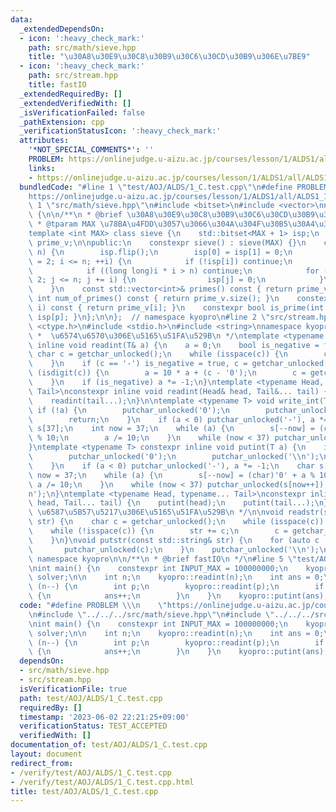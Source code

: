 ```yaml
---
data:
  _extendedDependsOn:
  - icon: ':heavy_check_mark:'
    path: src/math/sieve.hpp
    title: "\u30A8\u30E9\u30C8\u30B9\u30C6\u30CD\u30B9\u306E\u7BE9"
  - icon: ':heavy_check_mark:'
    path: src/stream.hpp
    title: fastIO
  _extendedRequiredBy: []
  _extendedVerifiedWith: []
  _isVerificationFailed: false
  _pathExtension: cpp
  _verificationStatusIcon: ':heavy_check_mark:'
  attributes:
    '*NOT_SPECIAL_COMMENTS*': ''
    PROBLEM: https://onlinejudge.u-aizu.ac.jp/courses/lesson/1/ALDS1/all/ALDS1_1_C
    links:
    - https://onlinejudge.u-aizu.ac.jp/courses/lesson/1/ALDS1/all/ALDS1_1_C
  bundledCode: "#line 1 \"test/AOJ/ALDS/1_C.test.cpp\"\n#define PROBLEM \\\n    \"\
    https://onlinejudge.u-aizu.ac.jp/courses/lesson/1/ALDS1/all/ALDS1_1_C\"\n#line\
    \ 1 \"src/math/sieve.hpp\"\n#include <bitset>\n#include <vector>\nnamespace kyopro\
    \ {\n\n/**\n * @brief \u30A8\u30E9\u30C8\u30B9\u30C6\u30CD\u30B9\u306E\u7BE9\n\
    \ * @tparam MAX \u78BA\u4FDD\u3057\u3066\u304A\u304F\u30B5\u30A4\u30BA\n */\n\
    template <int MAX> class sieve {\n    std::bitset<MAX + 1> isp;\n    std::vector<int>\
    \ prime_v;\n\npublic:\n    constexpr sieve() : sieve(MAX) {}\n    constexpr sieve(int\
    \ n) {\n        isp.flip();\n        isp[0] = isp[1] = 0;\n        for (int i\
    \ = 2; i <= n; ++i) {\n            if (!isp[i]) continue;\n            prime_v.emplace_back(i);\n\
    \            if ((long long)i * i > n) continue;\n            for (int j = i *\
    \ 2; j <= n; j += i) {\n                isp[j] = 0;\n            }\n        }\n\
    \    }\n    const std::vector<int>& primes() const { return prime_v; }\n    constexpr\
    \ int num_of_primes() const { return prime_v.size(); }\n    constexpr int kth_prime(int\
    \ i) const { return prime_v[i]; }\n    constexpr bool is_prime(int p) { return\
    \ isp[p]; }\n};\n\n};  // namespace kyopro\n#line 2 \"src/stream.hpp\"\n#include\
    \ <ctype.h>\n#include <stdio.h>\n#include <string>\nnamespace kyopro {\n\n/**\n\
    \ *  \u6574\u6570\u306E\u5165\u51FA\u529B\n */\ntemplate <typename T> constexpr\
    \ inline void readint(T& a) {\n    a = 0;\n    bool is_negative = false;\n   \
    \ char c = getchar_unlocked();\n    while (isspace(c)) {\n        c = getchar_unlocked();\n\
    \    }\n    if (c == '-') is_negative = true, c = getchar_unlocked();\n    while\
    \ (isdigit(c)) {\n        a = 10 * a + (c - '0');\n        c = getchar_unlocked();\n\
    \    }\n    if (is_negative) a *= -1;\n}\ntemplate <typename Head, typename...\
    \ Tail>\nconstexpr inline void readint(Head& head, Tail&... tail) {\n    readint(head);\n\
    \    readint(tail...);\n}\n\ntemplate <typename T> void write_int(T a) {\n   \
    \ if (!a) {\n        putchar_unlocked('0');\n        putchar_unlocked('\\n');\n\
    \        return;\n    }\n    if (a < 0) putchar_unlocked('-'), a *= -1;\n    char\
    \ s[37];\n    int now = 37;\n    while (a) {\n        s[--now] = (char)'0' + a\
    \ % 10;\n        a /= 10;\n    }\n    while (now < 37) putchar_unlocked(s[now++]);\n\
    }\ntemplate <typename T> constexpr inline void putint(T a) {\n    if (!a) {\n\
    \        putchar_unlocked('0');\n        putchar_unlocked('\\n');\n        return;\n\
    \    }\n    if (a < 0) putchar_unlocked('-'), a *= -1;\n    char s[37];\n    int\
    \ now = 37;\n    while (a) {\n        s[--now] = (char)'0' + a % 10;\n       \
    \ a /= 10;\n    }\n    while (now < 37) putchar_unlocked(s[now++]);\n    putchar_unlocked('\\\
    n');\n}\ntemplate <typename Head, typename... Tail>\nconstexpr inline void putint(Head\
    \ head, Tail... tail) {\n    putint(head);\n    putint(tail...);\n}\n\n/**\n *\
    \ \u6587\u5B57\u5217\u306E\u5165\u51FA\u529B\n */\n\nvoid readstr(std::string&\
    \ str) {\n    char c = getchar_unlocked();\n    while (isspace(c)) c = getchar_unlocked();\n\
    \    while (!isspace(c)) {\n        str += c;\n        c = getchar_unlocked();\n\
    \    }\n}\nvoid putstr(const std::string& str) {\n    for (auto c : str) {\n \
    \       putchar_unlocked(c);\n    }\n    putchar_unlocked('\\n');\n}\n\n};  //\
    \ namespace kyopro\n\n/**\n * @brief fastIO\n */\n#line 5 \"test/AOJ/ALDS/1_C.test.cpp\"\
    \nint main() {\n    constexpr int INPUT_MAX = 100000000;\n    kyopro::sieve<INPUT_MAX>\
    \ solver;\n\n    int n;\n    kyopro::readint(n);\n    int ans = 0;\n    while\
    \ (n--) {\n        int p;\n        kyopro::readint(p);\n        if (solver.is_prime(p))\
    \ {\n            ans++;\n        }\n    }\n    kyopro::putint(ans);\n}\n"
  code: "#define PROBLEM \\\n    \"https://onlinejudge.u-aizu.ac.jp/courses/lesson/1/ALDS1/all/ALDS1_1_C\"\
    \n#include \"../../../src/math/sieve.hpp\"\n#include \"../../../src/stream.hpp\"\
    \nint main() {\n    constexpr int INPUT_MAX = 100000000;\n    kyopro::sieve<INPUT_MAX>\
    \ solver;\n\n    int n;\n    kyopro::readint(n);\n    int ans = 0;\n    while\
    \ (n--) {\n        int p;\n        kyopro::readint(p);\n        if (solver.is_prime(p))\
    \ {\n            ans++;\n        }\n    }\n    kyopro::putint(ans);\n}\n"
  dependsOn:
  - src/math/sieve.hpp
  - src/stream.hpp
  isVerificationFile: true
  path: test/AOJ/ALDS/1_C.test.cpp
  requiredBy: []
  timestamp: '2023-06-02 22:21:25+09:00'
  verificationStatus: TEST_ACCEPTED
  verifiedWith: []
documentation_of: test/AOJ/ALDS/1_C.test.cpp
layout: document
redirect_from:
- /verify/test/AOJ/ALDS/1_C.test.cpp
- /verify/test/AOJ/ALDS/1_C.test.cpp.html
title: test/AOJ/ALDS/1_C.test.cpp
---
```

